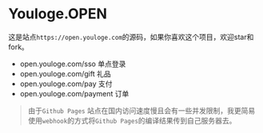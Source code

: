 # Youloge.OPEN

这是站点`https://open.youloge.com`的源码，如果你喜欢这个项目，欢迎star和fork。

- open.youloge.com/sso 单点登录
- open.youloge.com/gift 礼品
- open.youloge.com/pay 支付
- open.youloge.com/payment 订单

> 由于`Github Pages` 站点在国内访问速度慢且会有一些并发限制，我更简易使用`webhook`的方式将`Github Pages`的编译结果传到自己服务器去。


